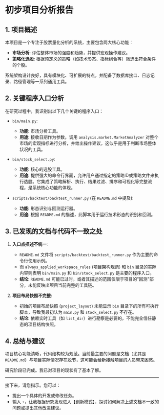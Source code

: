 # 初步项目分析报告

## 1. 项目概述

本项目是一个专注于股票量化分析的系统，主要包含两大核心功能：

*   **市场分析**: 评估整体市场的强度和趋势，并提供宏观操作建议。
*   **策略化选股**: 根据预定义的策略（如技术形态、指标组合等）筛选出符合条件的个股。

系统架构设计良好，具有模块化、可扩展的特点，并配备了数据库接口、日志记录、路径管理等一系列通用工具。

## 2. 关键程序入口分析

在研究过程中，我识别出以下几个关键的程序入口：

*   `bin/main.py`:
    *   **功能**: 市场分析工具。
    *   **用途**: 接收日期作为参数，调用 `analysis.market.MarketAnalyzer` 对整个市场的宏观指标进行分析，并给出操作建议。这似乎是用于判断市场整体状况的工具。

*   `bin/stock_select.py`:
    *   **功能**: 核心的选股工具。
    *   **用途**: 提供强大的命令行界面，允许用户通过指定的策略ID或策略文件来执行选股。它集成了策略解析、执行、结果过滤、排序和可视化等完整流程，是系统核心功能的体现。

*   `scripts/backtest/backtest_runner.py` (在 `README.md` 中提及):
    *   **功能**: 形态识别与回测运行器。
    *   **用途**: 根据 `README.md` 的描述，此脚本用于运行技术形态的识别和回测。

## 3. 已发现的文档与代码不一致之处

1.  **入口点描述不统一**:
    *   `README.md` 文件将 `scripts/backtest/backtest_runner.py` 作为主要的命令行使用示例。
    *   而 `always_applied_workspace_rules` (项目架构规范) 和 `bin` 目录的实际内容则表明 `bin/main.py` 和 `bin/stock_select.py` 是主要的程序入口。
    *   **结论**: `README.md` 可能已过时，或者其描述的范围仅限于项目的"回测"部分，未能反映出项目当前完整的工具链。

2.  **项目布局快照不完整**:
    *   初始的项目布局快照 (`project_layout`) 未能显示 `bin` 目录下的所有可执行脚本，导致我最初认为 `main.py` 和 `stock_select.py` 不存在。
    *   **结论**: 依赖实时工具（如 `list_dir`）进行勘察是必要的，不能完全信任静态的项目结构快照。

## 4. 总结与建议

项目核心功能清晰，代码结构较为规范。当前最主要的问题是文档（尤其是 `README.md`）与项目实际情况存在脱节，这可能会给新接触项目的人员带来困惑。

研究阶段已完成。我已对项目的现状有了基本了解。

---
接下来，请您指示。您可以：
*   提出一个具体的开发或修改任务。
*   输入 `+`，让我根据研究发现进入【创新模式】，探讨如何解决上述文档不一致的问题或提出其他改进建议。 